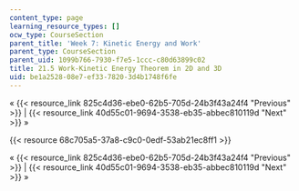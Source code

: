 ```yaml
---
content_type: page
learning_resource_types: []
ocw_type: CourseSection
parent_title: 'Week 7: Kinetic Energy and Work'
parent_type: CourseSection
parent_uid: 1099b766-7930-f7e5-1ccc-c80d63899c02
title: 21.5 Work-Kinetic Energy Theorem in 2D and 3D
uid: be1a2528-08e7-ef33-7820-3d4b1748f6fe
---
```


« {{< resource_link 825c4d36-ebe0-62b5-705d-24b3f43a24f4 "Previous" >}} | {{< resource_link 40d55c01-9694-3538-eb35-abbec810119d "Next" >}} »

{{< resource 68c705a5-37a8-c9c0-0edf-53ab21ec8ff1 >}}

« {{< resource_link 825c4d36-ebe0-62b5-705d-24b3f43a24f4 "Previous" >}} | {{< resource_link 40d55c01-9694-3538-eb35-abbec810119d "Next" >}} »